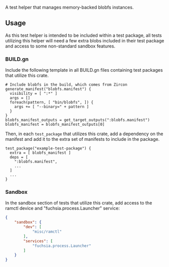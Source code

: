 
A test helper that manages memory-backed blobfs instances.

## Usage

As this test helper is intended to be included within a test package, all tests
utilizing this helper will need a few extra blobs included in their test package
and access to some non-standard sandbox features.

### BUILD.gn

Include the following template in all BUILD.gn files containing test packages
that utilize this crate.

```
# Include blobfs in the build, which comes from Zircon
generate_manifest("blobfs.manifest") {
  visibility = [ ":*" ]
  args = []
  foreach(pattern, [ "bin/blobfs", ]) {
    args += [ "--binary=" + pattern ]
  }
}
blobfs_manifest_outputs = get_target_outputs(":blobfs.manifest")
blobfs_manifest = blobfs_manifest_outputs[0]
```

Then, in each `test_package` that utilizes this crate, add a dependency on the
manifest and add it to the extra set of manifests to include in the package.

```
test_package("example-test-package") {
  extra = [ blobfs_manifest ]
  deps = [
    ":blobfs.manifest",
    ...
  ]
  ...
}
```

### Sandbox

In the sandbox section of tests that utilize this crate, add access to the
ramctl device and "fuchsia.process.Launcher" service:

```json
{
    "sandbox": {
        "dev": [
            "misc/ramctl"
        ],
        "services": [
            "fuchsia.process.Launcher"
        ]
    }
}
```
